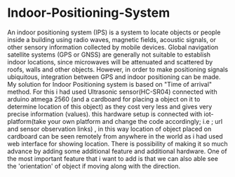 # Indoor-Positioning-System
An indoor positioning system (IPS) is a system to locate objects or people inside a building using radio waves, magnetic fields, acoustic signals, or other sensory information collected by mobile devices.  Global navigation satellite systems (GPS or GNSS) are generally not suitable to establish indoor locations, since microwaves will be attenuated and scattered by roofs, walls and other objects. However, in order to make positioning signals ubiquitous, integration between GPS and indoor positioning can be made.  My solution for Indoor Positioning system is based on "Time of arrival" method.  For this i had used Ultrasonic sensor(HC-SR04) connected with arduino atmega 2560 (and a cardboard for placing a object on it to determine location of this object) as they cost very less and gives very precise information (values). this hardware setup is connected with iot-platform(take your own platform and change the code accordingly; i.e ; url and sensor observation links) , in this way location of object placed on cardboard can be seen remotely from anywhere in the world as i had used web interface for showing location.  There is possibility of making it so much advance by adding some additional feature and additional hardware. One of the most important feature that i want to add is that we can also able see the 'orientation' of object if moving along with the direction.
